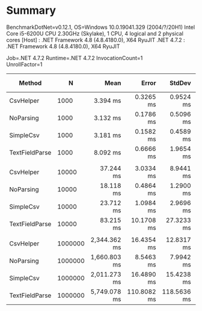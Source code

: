 ﻿# Summary

BenchmarkDotNet=v0.12.1, OS=Windows 10.0.19041.329 (2004/?/20H1)
Intel Core i5-6200U CPU 2.30GHz (Skylake), 1 CPU, 4 logical and 2 physical cores
  [Host]     : .NET Framework 4.8 (4.8.4180.0), X64 RyuJIT
  .NET 4.7.2 : .NET Framework 4.8 (4.8.4180.0), X64 RyuJIT

Job=.NET 4.7.2  Runtime=.NET 4.7.2  InvocationCount=1  
UnrollFactor=1  

|         Method |       N |         Mean |       Error |      StdDev |       Median | Ratio | RatioSD |        Gen 0 |     Gen 1 | Gen 2 |     Allocated |
|--------------- |-------- |-------------:|------------:|------------:|-------------:|------:|--------:|-------------:|----------:|------:|--------------:|
|      CsvHelper |    1000 |     3.394 ms |   0.3265 ms |   0.9524 ms |     3.295 ms |  0.45 |    0.19 |            - |         - |     - |       1464 KB |
|      NoParsing |    1000 |     3.132 ms |   0.1786 ms |   0.5096 ms |     3.083 ms |  0.41 |    0.11 |            - |         - |     - |        768 KB |
|      SimpleCsv |    1000 |     3.181 ms |   0.1582 ms |   0.4589 ms |     3.160 ms |  0.41 |    0.11 |            - |         - |     - |        984 KB |
| TextFieldParse |    1000 |     8.092 ms |   0.6666 ms |   1.9654 ms |     7.858 ms |  1.00 |    0.00 |    5000.0000 | 1000.0000 |     - |    9093.27 KB |
|                |         |              |             |             |              |       |         |              |           |       |               |
|      CsvHelper |   10000 |    37.244 ms |   3.0334 ms |   8.9441 ms |    34.366 ms |  0.50 |    0.18 |    9000.0000 | 1000.0000 |     - |   14712.77 KB |
|      NoParsing |   10000 |    18.118 ms |   0.4864 ms |   1.2900 ms |    17.942 ms |  0.24 |    0.07 |    4000.0000 | 1000.0000 |     - |    7676.23 KB |
|      SimpleCsv |   10000 |    23.712 ms |   1.0984 ms |   2.9696 ms |    22.637 ms |  0.31 |    0.10 |    6000.0000 | 1000.0000 |     - |    9948.43 KB |
| TextFieldParse |   10000 |    83.215 ms |  10.1708 ms |  27.3233 ms |    66.972 ms |  1.00 |    0.00 |   59000.0000 | 1000.0000 |     - |   91763.91 KB |
|                |         |              |             |             |              |       |         |              |           |       |               |
|      CsvHelper | 1000000 | 2,344.362 ms |  16.4354 ms |  12.8317 ms | 2,344.571 ms |  0.41 |    0.01 |  975000.0000 | 1000.0000 |     - | 1500057.43 KB |
|      NoParsing | 1000000 | 1,660.803 ms |   8.5463 ms |   7.9942 ms | 1,663.224 ms |  0.29 |    0.01 |  515000.0000 | 1000.0000 |     - |  792029.41 KB |
|      SimpleCsv | 1000000 | 2,011.273 ms |  16.4890 ms |  15.4238 ms | 2,011.502 ms |  0.35 |    0.01 |  663000.0000 | 1000.0000 |     - | 1019261.34 KB |
| TextFieldParse | 1000000 | 5,749.078 ms | 110.8082 ms | 118.5636 ms | 5,693.511 ms |  1.00 |    0.00 | 6071000.0000 |         - |     - | 9340797.55 KB |

